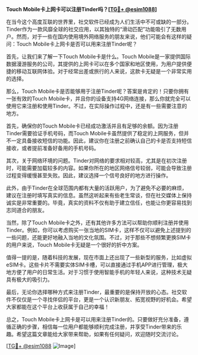 **Touch Mobile卡上网卡可以注册Tinder吗？[[TG💪+ @esim1088](https://t.me/s/esim1088)]**

在当今这个高度互联的世界里，社交软件已经成为人们生活中不可或缺的一部分。Tinder作为一款风靡全球的社交应用，以其独特的“滑动匹配”功能吸引了无数用户。然而，对于一些在国内使用境外网络服务的朋友来说，他们可能会有这样的疑问：Touch Mobile卡上网卡是否可以用来注册Tinder呢？

首先，让我们来了解一下Touch Mobile卡是什么。Touch Mobile是一家提供国际数据漫游服务的公司，其提供的上网卡可以在多个国家和地区使用，为用户提供便捷的移动互联网体验。对于经常出差或旅行的人来说，这款卡无疑是一个非常实用的选择。

那么，Touch Mobile卡是否能够用于注册Tinder呢？答案是肯定的！只要你拥有一张有效的Touch Mobile卡，并且你的设备支持4G网络连接，那么你就完全可以使用它来注册和使用Tinder。不过，在实际操作过程中，还是有一些需要注意的地方。

首先，确保你的Touch Mobile卡已经成功激活并且有足够的余额。因为注册Tinder需要验证手机号码，而Touch Mobile卡虽然提供了稳定的上网服务，但并不一定具备接收短信的功能。因此，建议你在注册之前确认自己的卡是否支持短信接收，或者提前准备好备用的手机号码。

其次，关于网络环境的问题。Tinder对网络的要求相对较高，尤其是在初次注册时，可能需要加载较多的内容。如果你所在的地区网络信号较弱，可能会导致注册过程变得缓慢甚至失败。因此，建议选择一个信号良好的地方进行操作。

此外，由于Tinder在全球范围内都有大量的活跃用户，为了避免不必要的麻烦，建议在注册时填写真实的信息。虽然这听起来有些老生常谈，但在社交媒体上保持诚实是非常重要的。毕竟，真实的资料不仅有助于建立信任，也能让你更容易找到志同道合的朋友。

当然，除了Touch Mobile卡之外，还有其他许多方法可以帮助你顺利注册并使用Tinder。例如，你可以考虑购买一张当地的SIM卡，这样不仅可以避免上述提到的一些问题，还能更好地融入当地的文化氛围。不过，对于那些不想频繁更换SIM卡的用户来说，Touch Mobile卡无疑是一个很好的折中方案。

值得一提的是，随着科技的发展，现在市面上还出现了一些新型的服务，比如虚拟eSIM卡。这些卡片不需要实体SIM卡槽，可以直接通过手机APP进行管理，极大地方便了用户的日常生活。对于习惯于使用智能手机的年轻人来说，这种技术无疑具有极大的吸引力。

最后，无论你选择哪种方式来注册Tinder，最重要的是保持开放的心态。社交软件不仅仅是一个寻找伴侣的平台，更是一个认识新朋友、拓宽视野的好机会。希望大家都能在这个平台上收获属于自己的幸福！

总之，Touch Mobile卡上网卡是可以用来注册Tinder的。只要做好充分准备，遵循正确的步骤，相信每一位用户都能够顺利完成注册，并享受Tinder带来的乐趣。希望这篇文章能给大家带来帮助，如果有任何疑问，欢迎随时交流讨论。

[[TG💪+ @esim1088](https://t.me/s/esim1088) ![Image](https://i.postimg.cc/4NQfJmqS/Snipaste-2025-05-13-00-14-12.png)]